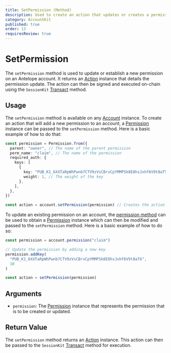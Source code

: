 ```yaml
---
title: SetPermission (Method)
description: Used to create an action that updates or creates a permission on an Antelope blockchain account.
category: AccountKit
published: true
order: 13
requiresReview: true
---
```


# SetPermission

The `setPermission` method is used to update or establish a new permission on an Antelope account. It returns an [Action](/docs/antelope/action) instance that details the permission update. The action can then be signed and executed on-chain using the `SessionKit` [Transact](/docs/session-kit/transact) method.

## Usage

The `setPermission` method is available on any [Account](/docs/account-kit/account) instance. To create an action that will add a new permission to an account, a [Permission](/docs/account-kit/permission) instance can be passed to the `setPermission` method. Here is a basic example of how to do that:

```typescript
const permission = Permission.from({
  parent: "owner", // The name of the parent permission
  perm_name: "claim", // The name of the permission
  required_auth: {
    keys: [
      {
        key: "PUB_K1_6XXTaRpWhPwnb7CTV9zVsCBrvCpYMMPSk8E8hsJxhf6V9t8aT5", // The public key that can be used to prove authority
        weight: 1, // The weight of the key
      },
    ],
  },
})

const action = account.setPermission(permission) // Creates the action that will create the permission
```

To update an existing permission on an account, the [permission method](/docs/account-kit/permission-method) can be used to obtain a [Permission](/docs/account-kit/permission) instance which can then be modified and passed to the `setPermission` method. Here is a basic example of how to do so:

```typescript
const permission = account.permission("claim")

// Update the permission by adding a new key
permission.addKey(
  "PUB_K1_6XXTaRpWhPwnb7CTV9zVsCBrvCpYMMPSk8E8hsJxhf6V9t8aT6",
  10
)

const action = setPermission(permission)
```

## Arguments

- `permission`: The [Permission](/docs/account-kit/permission) instance that represents the permission that is to be created or updated.

## Return Value

The `setPermission` method returns an [Action](/docs/antelope/action) instance. This action can then be passed to the `SessionKit` [Transact](/docs/session-kit/transact) method for execution.
